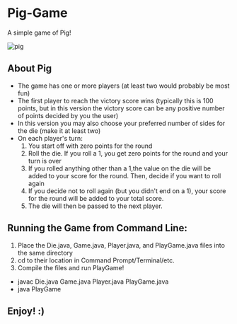 # Pig-Game
A simple game of Pig!

![pig](https://img1.picmix.com/output/stamp/normal/9/8/1/3/1423189_190c0.gif)

## About Pig
- The game has one or more players (at least two would probably be most fun)
- The first player to reach the victory score wins (typically this is 100 points, but in this version the victory score can be any positive number of points decided by you the user)
- In this version you may also choose your preferred number of sides for the die (make it at least two)
- On each player's turn:
    1. You start off with zero points for the round
    2. Roll the die. If you roll a 1, you get zero points for the round and your turn is over
    3. If you rolled anything other than a 1,the value on the die will be added to your score for the round. Then, decide if you want to roll again
    4. If you decide not to roll again (but you didn't end on a 1), your score for the round will be added to your total score.
    5. The die will then be passed to the next player.
    
## Running the Game from Command Line:

1) Place the Die.java, Game.java, Player.java, and PlayGame.java files into the same directory
2) cd to their location in Command Prompt/Terminal/etc.
3) Compile the files and run PlayGame!

- javac Die.java Game.java Player.java PlayGame.java
- java PlayGame

## Enjoy! :)
